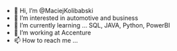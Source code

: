 - 👋 Hi, I’m @MaciejKolibabski
- 👀 I’m interested in automotive and business
- 🌱 I’m currently learning ... SQL, JAVA, Python, PowerBI
- 💞️ I’m working at Accenture
- 📫 How to reach me ...

<!---
MaciejKolibabski/MaciejKolibabski is a ✨ special ✨ repository because its `README.md` (this file) appears on your GitHub profile.
You can click the Preview link to take a look at your changes.
--->
